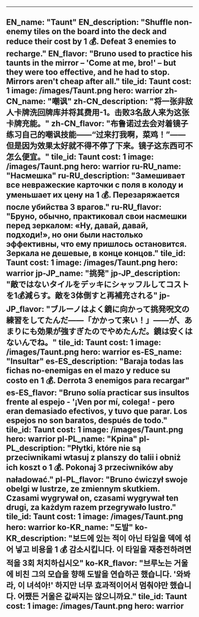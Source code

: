 ---

EN_name: "Taunt"
EN_description: "Shuffle non-enemy tiles on the board into the deck and reduce their cost by 1 💰. Defeat 3 enemies to recharge."
EN_flavor: "Bruno used to practice his taunts in the mirror – 'Come at me, bro!' – but they were too effective, and he had to stop. Mirrors aren't cheap after all."
tile_id: Taunt
cost: 1
image: /images/Taunt.png
hero: warrior
zh-CN_name: "嘲讽"
zh-CN_description: "将一张非敌人卡牌洗回牌库并将其费用-1。击败3名敌人来为这张卡牌充能。"
zh-CN_flavor: "布鲁诺过去会对着镜子练习自己的嘲讽技能——“过来打我啊，菜鸡！”——但是因为效果太好就不得不停了下来。镜子这东西可不怎么便宜。"
tile_id: Taunt
cost: 1
image: /images/Taunt.png
hero: warrior
ru-RU_name: "Насмешка"
ru-RU_description: "Замешивает все невражеские карточки с поля в колоду и уменьшает их цену на 1 💰. Перезаряжается после убийства 3 врагов."
ru-RU_flavor: "Бруно, обычно, практиковал свои насмешки перед зеркалом: «Ну, давай, давай, подходи!», но они были настолько эффективны, что ему пришлось остановится. Зеркала не дешевые, в конце концов."
tile_id: Taunt
cost: 1
image: /images/Taunt.png
hero: warrior
jp-JP_name: "挑発"
jp-JP_description: "敵ではないタイルをデッキにシャッフルしてコストを1💰減らす。敵を3体倒すと再補充される"
jp-JP_flavor: "ブルーノはよく鏡に向かって挑発呪文の練習をしてたんだ――「かかって来い！」――が、あまりにも効果が強すぎたのでやめたんだ。鏡は安くはないんでね。"
tile_id: Taunt
cost: 1
image: /images/Taunt.png
hero: warrior
es-ES_name: "Insultar"
es-ES_description: "Baraja todas las fichas no-enemigas en el mazo y reduce su costo en 1 💰. Derrota 3 enemigos para recargar"
es-ES_flavor: "Bruno solía practicar sus insultos frente al espejo - '¡Ven por mí, colega! - pero eran demasiado efectivos, y tuvo que parar. Los espejos no son baratos, después de todo."
tile_id: Taunt
cost: 1
image: /images/Taunt.png
hero: warrior
pl-PL_name: "Kpina"
pl-PL_description: "Płytki, które nie są przeciwnikami wtasuj z planszy do talii i obniż ich koszt o 1 💰. Pokonaj 3 przeciwników aby naładować."
pl-PL_flavor: "Bruno ćwiczył swoje obelgi w lustrze, ze zmiennym skutkiem. Czasami wygrywał on, czasami wygrywał ten drugi, za każdym razem przegrywało lustro."
tile_id: Taunt
cost: 1
image: /images/Taunt.png
hero: warrior
ko-KR_name: "도발"
ko-KR_description: "보드에 있는 적이 아닌 타일을 덱에 섞어 넣고 비용을 1 💰 감소시킵니다. 이 타일을 재충전하려면 적을 3회 처치하십시오"
ko-KR_flavor: "브루노는 거울에 비친 그의 모습을 향해 도발을 연습하곤 했습니다. '와봐라, 이 녀석아!' 하지만 너무 효과적이어서 멈춰야만 했습니다. 어쨌든 거울은 값싸지는 않으니까요."
tile_id: Taunt
cost: 1
image: /images/Taunt.png
hero: warrior
---